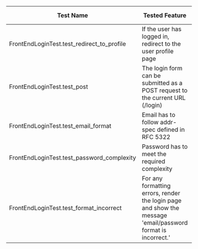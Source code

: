 | Test Name                                  | Tested Feature                                                                                              | Nature of Failure         | Error Classification                          | Actions Taken                                          |
|--------------------------------------------|-------------------------------------------------------------------------------------------------------------|---------------------------|-----------------------------------------------|--------------------------------------------------------|
| FrontEndLoginTest.test_redirect_to_profile | If the user has logged in, redirect to the user profile page                                                | Unexpected Login Failure  | Error in testing code, missing lines          | Add missed line "@patch(..." in test code              |
| FrontEndLoginTest.test_post                | The login form can be submitted as a POST request to the current URL (/login)                               | Missing element           | Error in testing code, wrong assert parameter | Correct parameter of self.assert_element() method call |
| FrontEndLoginTest.test_email_format        | Email has to follow addr-spec defined in RFC 5322                                                           | Unexpected Login Success  | Error in backend code, wrong implementation   | Add additional if constraint in line 28 of backend.py  |
| FrontEndLoginTest.test_password_complexity | Password has to meet the required complexity                                                                | Unexpected Login Failure  | Error in testing code, missing lines          | Add missed line "self.open(..." in test code           |
| FrontEndLoginTest.test_format_incorrect    | For any formatting errors, render the login page and show the message 'email/password format is incorrect.' | Unexpected Login Success  | Error in backend code, wrong implementation   | Add additional if constraint in line 28 of backend.py  |